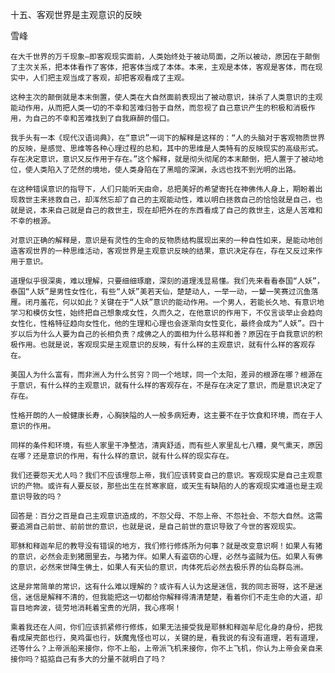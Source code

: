 十五、客观世界是主观意识的反映

雪峰


    在大千世界的万千现象—即客观现实面前，人类始终处于被动局面，之所以被动，原因在于颠倒了主次关系，把本体看作了客体，把客体当成了本体。本来，主观是本体，客观是客体，而在现实中，人们把主观当成了客观，却把客观看成了主观。

    这种主次的颠倒就是本末倒置，使人类在大自然面前表现出了被动意识，抹杀了人类意识的主观能动作用，从而把人类一切的不幸和苦难归咎于自然，而忽视了自己意识产生的积极和消极作用，为自己的不幸和苦难找到了自我麻醉的借口。

    我手头有一本《现代汉语词典》，在“意识”一词下的解释是这样的：“人的头脑对于客观物质世界的反映，是感觉、思维等各种心理过程的总和，其中的思维是人类特有的反映现实的高级形式。存在决定意识，意识又反作用于存在。”这个解释，就是彻头彻尾的本末颠倒，把人置于了被动地位，使人类陷入了茫然的境地，使人类身陷在了黑暗的深渊，永远也找不到光明的出路。

    在这种错误意识的指导下，人们只能听天由命，总把美好的希望寄托在神佛伟人身上，期盼着出现救世主来拯救自己，却浑然忘却了自己的主观能动性，难以明白拯救自己的恰恰就是自己，也就是说，本来自己就是自己的救世主，现在却把外在的东西看成了自己的救世主，这是人苦难和不幸的根源。

    对意识正确的解释是，意识是有灵性的生命的反物质结构展现出来的一种自性如来，是能动地创造客观世界的一种思维活动，客观世界是主观意识反映的结果，意识决定存在，存在又反过来作用于意识。

    道理似乎很深奥，难以理解，只要细细琢磨，深刻的道理浅显易懂。我们先来看看泰国“人妖”，泰国“人妖”是男性女性化，有些“人妖”美若天仙，楚楚动人，一举一动，一颦一笑赛过沉鱼落雁。闭月羞花，何以如此？关键在于“人妖”意识的能动作用。一个男人，若能长久地、有意识地学习和模仿女性，始终把自己想象成女性，久而久之，在他意识的作用下，不仅言谈举止会趋向女性化，性格特征趋向女性化，他的生理和心理也会逐渐向女性变化，最终会成为“人妖”。四十岁以后为什么人要为自己的长相负责？成佛之人的面相为什么慈祥和善？原因在于自我意识的积极作用。也就是说，客观现实是主观意识的反映，有什么样的主观意识，就有什么样的客观存在。

    美国人为什么富有，而非洲人为什么贫穷？同一个地球，同一个太阳，差异的根源在哪？根源在于意识，有什么样的主观意识，就有什么样的客观存在，不是存在决定了意识，而是意识决定了存在。

    性格开朗的人一般健康长寿，心胸狭隘的人一般多病短寿，这主要不在于饮食和环境，而在于人意识的作用。

    同样的条件和环境，有些人家里干净整洁，清爽舒适，而有些人家里乱七八糟，臭气熏天，原因在哪？还是意识的作用，有什么样的意识，就有什么样的现实存在。

    我们还要怨天尤人吗？我们不应该埋怨上帝，我们应该转变自己的意识。客观现实是自己主观意识的产物。或许有人要反驳，那些出生在贫寒家庭，或天生有缺陷的人的客观现实难道也是主观意识导致的吗？

    回答是：百分之百是自己主观意识造成的，不怨父母、不怨上帝、不怨社会、不怨大自然。这需要追溯自己前世、前前世的意识，也就是说，是自己前世的意识导致了今世的客观现实。

    耶稣和释迦牟尼的教导没有错误的地方，我们修行修炼所为何事？就是改变意识啊！如果人有猪的意识，必然会走到猪圈里去，与猪为伴。如果人有盗窃的心理，必然与盗贼为伍。如果人有佛的意识，必然来世降生佛土，如果人有天仙的意识，肉体死后必然去极乐界的仙岛群岛洲。

    这是非常简单的常识，这有什么难以理解的？或许有人认为这是迷信，我的同志哥呀，这不是迷信，迷信是解释不清的，但我能把这一切都给你解释得清清楚楚，看着你们不走生命的大道，却盲目地奔波，徒劳地消耗着宝贵的光阴，我心疼啊！

    乘着我还在人间，你们应该抓紧修行修炼，如果无法接受我是耶稣和释迦牟尼化身的身份，把我看成屎壳郎也行，臭鸡蛋也行，妖魔鬼怪也可以，关键的是，看我说的有没有道理，若有道理，还等什么？上帝派船来接你，你不上船，上帝派飞机来接你，你不上飞机，你认为上帝会亲自来接你吗？掂掂自己有多大的分量不就明白了吗？



